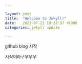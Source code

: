 ```yaml
---

layout: post
title:  "Welcome to Jekyll!"
date:   2021-07-21 18:32:37 +0900
categories: jekyll update

---
```




github blog 시작



시작이라구우우우


